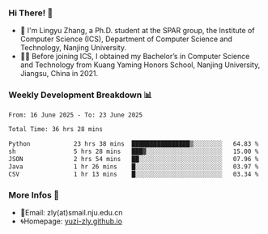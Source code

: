 ### Hi There! 👋 
- 🐳 I'm Lingyu Zhang, a Ph.D. student at the SPAR group, the Institute of Computer Science (ICS), Department of Computer Science and Technology, Nanjing University.
- 🧑‍🎓 Before joining ICS, I obtained my Bachelor’s in Computer Science and Technology from Kuang Yaming Honors School, Nanjing University, Jiangsu, China in 2021.

### Weekly Development Breakdown :bar_chart:

<!--START_SECTION:waka-->

```txt
From: 16 June 2025 - To: 23 June 2025

Total Time: 36 hrs 28 mins

Python            23 hrs 38 mins  ████████████████▒░░░░░░░░   64.83 %
sh                5 hrs 28 mins   ███▓░░░░░░░░░░░░░░░░░░░░░   15.00 %
JSON              2 hrs 54 mins   ██░░░░░░░░░░░░░░░░░░░░░░░   07.96 %
Java              1 hr 26 mins    █░░░░░░░░░░░░░░░░░░░░░░░░   03.97 %
CSV               1 hr 13 mins    █░░░░░░░░░░░░░░░░░░░░░░░░   03.34 %
```

<!--END_SECTION:waka-->

<!--
### Github Contributions :octocat:

![](https://raw.githubusercontent.com/yuzi-zly/yuzi-zly/output/github-contribution-grid-snake.svg)              
-->

### More Infos 📖

- 📧Email: zly(at)smail.nju.edu.cn
- 🌀Homepage: [yuzi-zly.github.io](https://yuzi-zly.github.io/)
